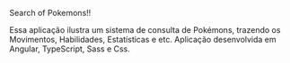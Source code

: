 Search of Pokemons!!

Essa aplicação ilustra um sistema de consulta de Pokémons, trazendo os Movimentos, Habilidades, Estatísticas e etc.
Aplicação desenvolvida em Angular, TypeScript, Sass e Css.

